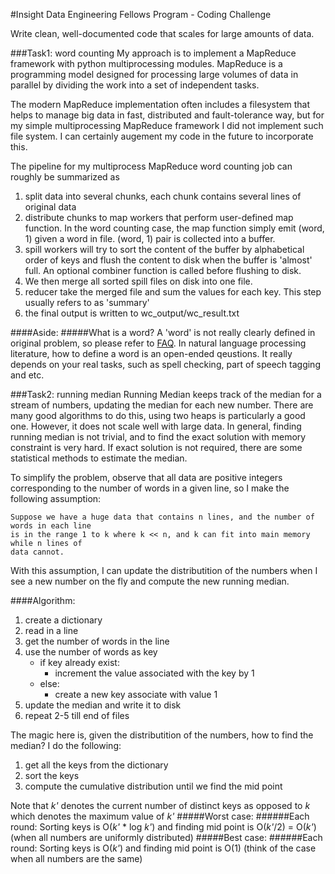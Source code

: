 #Insight Data Engineering Fellows Program - Coding Challenge

Write clean, well-documented code that scales for large amounts of data.

###Task1: word counting
My approach is to implement a MapReduce framework with python multiprocessing modules.
MapReduce is a programming model designed for processing large volumes of data in parallel by dividing the work into a set of independent tasks.

The modern MapReduce implementation often includes a filesystem that helps to manage big data in fast, distributed and fault-tolerance way, but for my simple multiprocessing MapReduce framework I did not implement such file system. I can certainly augement my code in the future to incorporate this.

The pipeline for my multiprocess MapReduce word counting job can roughly be summarized as

1. split data into several chunks, each chunk contains several lines of original data
2. distribute chunks to map workers that perform user-defined map function. In the word counting case, the map function simply emit (word, 1) given a word in file. (word, 1) pair is collected into a buffer.
3. spill workers will try to sort the content of the buffer by alphabetical order of keys and flush the content to disk when the buffer is 'almost' full. An optional combiner function is called before flushing to disk.
4. We then merge all sorted spill files on disk into one file.
5. reducer take the merged file and sum the values for each key. This step usually refers to as 'summary'
6. the final output is written to wc_output/wc_result.txt

####Aside:
#####What is a word?
A 'word' is not really clearly defined in original problem, so please refer to [FAQ](https://github.com/InsightDataScience/cc-example#faq). In natural language processing literature, how to define a word is an open-ended qeustions. It really depends on your real tasks, such as spell checking, part of speech tagging and etc.

###Task2: running median
Running Median keeps track of the median for a stream of numbers, updating the median for each new number.
There are many good algorithms to do this, using two heaps is particularly a good one. However, it does not scale well with large data. In general, finding running median is not trivial, and to find the exact solution with memory constraint is very hard. If exact solution is not required, there are some statistical methods to estimate the median.

To simplify the problem, observe that all data are positive integers corresponding to the number of words in a given line, so I make the following assumption:
```
Suppose we have a huge data that contains n lines, and the number of words in each line
is in the range 1 to k where k << n, and k can fit into main memory while n lines of
data cannot.
```
With this assumption, I can update the distributition of the numbers when I see a new number on the fly and compute the new running median.

####Algorithm:
1. create a dictionary
2. read in a line
3. get the number of words in the line
4. use the number of words as key
   - if key already exist:
      - increment the value associated with the key by 1
   - else:
      - create a new key associate with value 1
5. update the median and write it to disk
6. repeat 2-5 till end of files

The magic here is, given the distributition of the numbers, how to find the median?
I do the following:

1. get all the keys from the dictionary
2. sort the keys
3. compute the cumulative distribution until we find the mid point

Note that *k'* denotes the current number of distinct keys as opposed to *k* which denotes the maximum value of *k'*
#####Worst case:
######Each round:
Sorting keys is O(*k'* * log *k'*) and finding mid point is O(*k'*/2) = O(*k'*) (when all numbers are uniformly distributed)
#####Best case:
######Each round:
Sorting keys is O(*k'*) and finding mid point is O(1) (think of the case when all numbers are the same)
